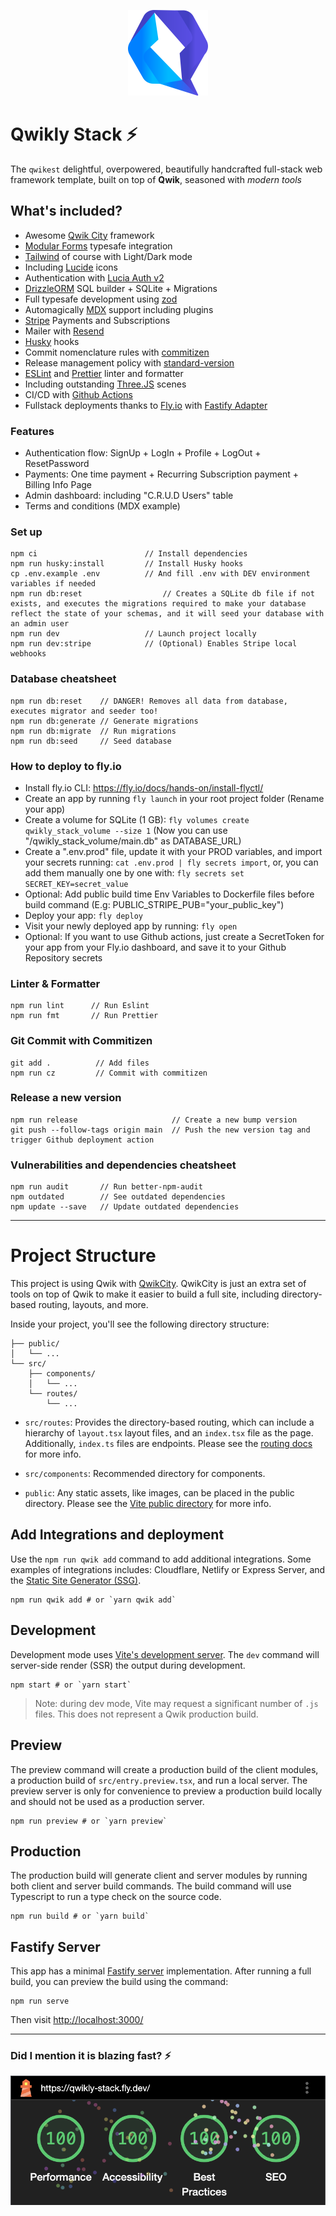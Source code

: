 <p align="center">
    <img alt="Qwikly Stack Logo" src="public/qwik.svg" width="128"/>
</p>

# Qwikly Stack ⚡️

The `qwikest` delightful, overpowered, beautifully handcrafted full-stack web framework template, built on top of **Qwik**, seasoned with _modern tools_

## What's included?

- Awesome [Qwik City](https://qwik.builder.io/) framework
- [Modular Forms](https://qwik.builder.io/docs/integrations/modular-forms/) typesafe integration
- [Tailwind](https://tailwindcss.com/) of course with Light/Dark mode
- Including [Lucide](https://lucide.dev/) icons
- Authentication with [Lucia Auth v2](https://lucia-auth.com/)
- [DrizzleORM](https://orm.drizzle.team/) SQL builder + SQLite + Migrations
- Full typesafe development using [zod](https://zod.dev/)
- Automagically [MDX](https://mdxjs.com/) support including plugins
- [Stripe](https://stripe.com/) Payments and Subscriptions
- Mailer with [Resend](https://resend.com/)
- [Husky](https://github.com/typicode/husky) hooks
- Commit nomenclature rules with [commitizen](https://github.com/commitizen/cz-cli)
- Release management policy with [standard-version](https://github.com/conventional-changelog/standard-version)
- [ESLint](https://eslint.org/) and [Prettier](https://prettier.io/) linter and formatter
- Including outstanding [Three.JS](https://threejs.org/) scenes
- CI/CD with [Github Actions](https://github.com/features/actions)
- Fullstack deployments thanks to [Fly.io](https://fly.io) with [Fastify Adapter](https://qwik.builder.io/docs/deployments/node/#node-middleware)

### Features

- Authentication flow: SignUp + LogIn + Profile + LogOut + ResetPassword
- Payments: One time payment + Recurring Subscription payment + Billing Info Page
- Admin dashboard: including "C.R.U.D Users" table
- Terms and conditions (MDX example)

### Set up

```
npm ci                        // Install dependencies
npm run husky:install         // Install Husky hooks
cp .env.example .env          // And fill .env with DEV environment variables if needed
npm run db:reset                  // Creates a SQLite db file if not exists, and executes the migrations required to make your database reflect the state of your schemas, and it will seed your database with an admin user
npm run dev                   // Launch project locally
npm run dev:stripe            // (Optional) Enables Stripe local webhooks
```

### Database cheatsheet

```
npm run db:reset    // DANGER! Removes all data from database, executes migrator and seeder too!
npm run db:generate // Generate migrations
npm run db:migrate  // Run migrations
npm run db:seed     // Seed database
```

### How to deploy to fly.io

- Install fly.io CLI: https://fly.io/docs/hands-on/install-flyctl/
- Create an app by running `fly launch` in your root project folder (Rename your app)
- Create a volume for SQLite (1 GB): `fly volumes create qwikly_stack_volume --size 1` (Now you can use "/qwikly_stack_volume/main.db" as DATABASE_URL)
- Create a ".env.prod" file, update it with your PROD variables, and import your secrets running: `cat .env.prod | fly secrets import`, or, you can add them manually one by one with: `fly secrets set SECRET_KEY=secret_value`
- Optional: Add public build time Env Variables to Dockerfile files before build command (E.g: PUBLIC_STRIPE_PUB="your_public_key")
- Deploy your app: `fly deploy`
- Visit your newly deployed app by running: `fly open`
- Optional: If you want to use Github actions, just create a SecretToken for your app from your Fly.io dashboard, and save it to your Github Repository secrets

### Linter & Formatter

```
npm run lint      // Run Eslint
npm run fmt       // Run Prettier
```

### Git Commit with Commitizen

```
git add .          // Add files
npm run cz         // Commit with commitizen
```

### Release a new version

```
npm run release                     // Create a new bump version
git push --follow-tags origin main  // Push the new version tag and trigger Github deployment action
```

### Vulnerabilities and dependencies cheatsheet

```
npm run audit       // Run better-npm-audit
npm outdated        // See outdated dependencies
npm update --save   // Update outdated dependencies
```

---

# Project Structure

This project is using Qwik with [QwikCity](https://qwik.builder.io/qwikcity/overview/). QwikCity is just an extra set of tools on top of Qwik to make it easier to build a full site, including directory-based routing, layouts, and more.

Inside your project, you'll see the following directory structure:

```
├── public/
│   └── ...
└── src/
    ├── components/
    │   └── ...
    └── routes/
        └── ...
```

- `src/routes`: Provides the directory-based routing, which can include a hierarchy of `layout.tsx` layout files, and an `index.tsx` file as the page. Additionally, `index.ts` files are endpoints. Please see the [routing docs](https://qwik.builder.io/qwikcity/routing/overview/) for more info.

- `src/components`: Recommended directory for components.

- `public`: Any static assets, like images, can be placed in the public directory. Please see the [Vite public directory](https://vitejs.dev/guide/assets.html#the-public-directory) for more info.

## Add Integrations and deployment

Use the `npm run qwik add` command to add additional integrations. Some examples of integrations includes: Cloudflare, Netlify or Express Server, and the [Static Site Generator (SSG)](https://qwik.builder.io/qwikcity/guides/static-site-generation/).

```shell
npm run qwik add # or `yarn qwik add`
```

## Development

Development mode uses [Vite's development server](https://vitejs.dev/). The `dev` command will server-side render (SSR) the output during development.

```shell
npm start # or `yarn start`
```

> Note: during dev mode, Vite may request a significant number of `.js` files. This does not represent a Qwik production build.

## Preview

The preview command will create a production build of the client modules, a production build of `src/entry.preview.tsx`, and run a local server. The preview server is only for convenience to preview a production build locally and should not be used as a production server.

```shell
npm run preview # or `yarn preview`
```

## Production

The production build will generate client and server modules by running both client and server build commands. The build command will use Typescript to run a type check on the source code.

```shell
npm run build # or `yarn build`
```

## Fastify Server

This app has a minimal [Fastify server](https://fastify.io/) implementation. After running a full build, you can preview the build using the command:

```
npm run serve
```

Then visit [http://localhost:3000/](http://localhost:3000/)

---

### Did I mention it is blazing fast? ⚡️

<p align="center">
    <img alt="Qwikly Stack Logo" src="public/lighthouse.png" width="512"/>
</p>
